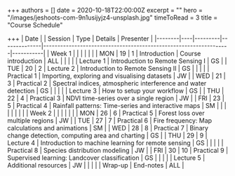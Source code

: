 +++
authors = []
date = 2020-10-18T22:00:00Z
excerpt = ""
hero = "/images/jeshoots-com-9n1usijyjz4-unsplash.jpg"
timeToRead = 3
title = "Course Schedule"

+++
| Date   |    | Session | Type         | Details                                                          | Presenter |
|--------|----|---------|--------------|------------------------------------------------------------------|-----------|
| Week 1 |    |         |              |                                                                  |           |
| MON    | 19 | 1       | Introduction | Course introduction                                              | ALL       |
|        |    |         | Lecture 1    | Introduction to Remote Sensing I                                 | GS        |
| TUE    | 20 | 2       | Lecture 2    | Introduction to Remote Sensing II                                | GS        |
|        |    |         | Practical 1  | Importing, exploring and visualising datasets                  | JW        |
| WED    | 21 | 3       | Practical 2  | Spectral indices, atmospheric interference and water detection | GS        |
|        |    |         | Lecture 3    | How to setup your workflow                                       | GS        |
| THU    | 22 | 4       | Practical 3  | NDVI time\-series over a single region                           | JW        |
| FRI    | 23 | 5       | Practical 4  | Rainfall patterns: Time\-series and interactive maps             | SM        |
|        |    |         |              |                                                                  |           |
| Week 2 |    |         |              |                                                                  |           |
| MON    | 26 | 6       | Practical 5  | Forest loss over multiple regions                                | JW        |
| TUE    | 27 | 7       | Practical 6  | Fire frequency: Map calculations and animations                  | SM        |
| WED    | 28 | 8       | Practical 7  | Binary change detection, computing area and charting           | GS        |
| THU    | 29 | 9       | Lecture 4    | Introduction to machine learning for remote sensing              | GS        |
|        |    |         | Practical 8  | Species distribution modeling                                    | JW        |
| FRI    | 30 | 10      | Practical 9  | Supervised learning: Landcover classification                    | GS        |
|        |    |         | Lecture 5    | Additional resources                                             | JW        |
|        |    |         | Wrap\-up     | End\-notes                                                       | ALL       |